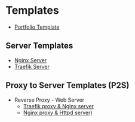 # Templates

- [Portfolio Template](https://github.com/paulAlexSerban/project-boilerplate-archetype-n-framework)

## Server Templates
- [Nginx Server](https://github.com/paulAlexSerban/tpl--nginx-server)
- [Traefik Server](https://github.com/paulAlexSerban/tpl--traefik-server)

## Proxy to Server Templates (P2S)
- Reverse Proxy - Web Server 
  - [Traefik proxy & Nginx server](https://github.com/paulAlexSerban/pbanf-tpl--traefik-proxy--nginx-server)
  - [Nginx proxy & Httpd server)](https://github.com/paulAlexSerban/tpl--nginx-proxy--httpd-server)

<!--
- [ExpressJS (NodeJS v14)](https://github.com/paulAlexSerban/template-nodejs-14)
- [ExpressJS - Redis (NodeJS v14)](https://github.com/paulAlexSerban/template-nodejs-redis)
- [ExpressJS - EJS (NodeJS v14)](https://github.com/paulAlexSerban/ejs-template)
- [Style Guide Template](https://github.com/paulAlexSerban/style-guide-template)

<!--
## To Do's:
- LAMP Project Template
- Wordpress Project Template
- NMP Proejct Template
- MERN Project Template
- MEAN Proejct Template
- MEVN Project Template
